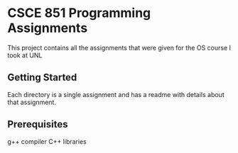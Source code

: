 # CSCE 851 Programming Assignments

This project contains all the assignments that were given for the OS course
I took at UNL


## Getting Started

Each directory is a single assignment and has a readme with details about that
assignment.

## Prerequisites

g++ compiler
C++ libraries

